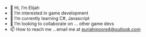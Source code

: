 - 👋 Hi, I’m Elijah
- 👀 I’m interested in game development
- 🌱 I’m currently learning C#, Javascript
- 💞️ I’m looking to collaborate on ... other game devs
- 📫 How to reach me ...email me  at euriahmoore4@outlook.com 

<!---
euriahmoore4/euriahmoore4 is a ✨ special ✨ repository because its `README.md` (this file) appears on your GitHub profile.
You can click the Preview link to take a look at your changes.
--->
